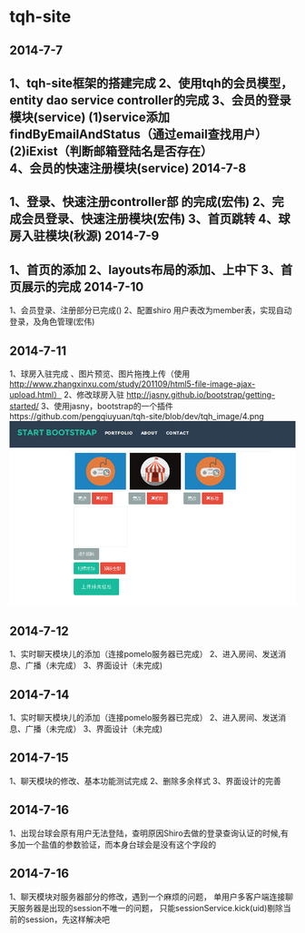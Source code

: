tqh-site
=======================
2014-7-7
---------------------------------
1、tqh-site框架的搭建完成
2、使用tqh的会员模型，
	entity
	dao
	service
	controller的完成
3、会员的登录模块(service)
	(1)service添加findByEmailAndStatus（通过email查找用户）
	(2)iExist（判断邮箱登陆名是否存在）	
4、会员的快速注册模块(service)
2014-7-8
------------------------
1、登录、快速注册controller部 的完成(宏伟)
2、完成会员登录、快速注册模块(宏伟)
3、首页跳转
4、球房入驻模块(秋源)
2014-7-9
-----------------------------------
1、首页的添加
2、layouts布局的添加、上中下
3、首页展示的完成
2014-7-10
------------------------------------------
1、会员登录、注册部分已完成()
2、配置shiro 用户表改为member表，实现自动登录，及角色管理(宏伟)

2014-7-11
-----------------------------------
1、球房入驻完成  、图片预览、图片拖拽上传（使用 http://www.zhangxinxu.com/study/201109/html5-file-image-ajax-upload.html）
2、修改球房入驻 http://jasny.github.io/bootstrap/getting-started/
3、使用jasny，bootstrap的一个插件https://github.com/pengqiuyuan/tqh-site/blob/dev/tqh_image/4.png
![Image text](https://raw.githubusercontent.com/pengqiuyuan/tqh-site/dev/tqh_image/4.png)

2014-7-12
---------------------------------
1、实时聊天模块儿的添加（连接pomelo服务器已完成）
2、进入房间、发送消息、广播（未完成）
3、界面设计（未完成)

2014-7-14
----------------------------------
1、实时聊天模块儿的添加（连接pomelo服务器已完成） 2、进入房间、发送消息、广播（未完成） 3、界面设计（未完成)

2014-7-15
---------------------------------
1、聊天模块的修改、基本功能测试完成 2、删除多余样式 3、界面设计的完善

2014-7-16
---------------------------------
1、出现台球会原有用户无法登陆，查明原因Shiro去做的登录查询认证的时候,有多加一个盐值的参数验证，而本身台球会是没有这个字段的

2014-7-16
---------------------------------
1、聊天模块对服务器部分的修改，遇到一个麻烦的问题，
       单用户多客户端连接聊天服务器是出现的session不唯一的问题，
       只能sessionService.kick(uid)剔除当前的session，先这样解决吧


